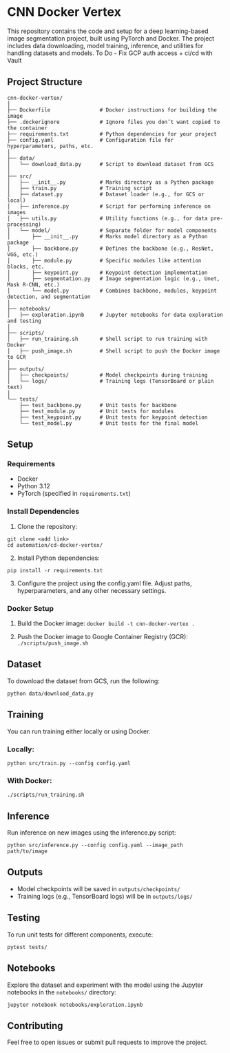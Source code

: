 # CNN Docker Vertex
This repository contains the code and setup for a deep learning-based image segmentation project, built using PyTorch and Docker. The project includes data downloading, model training, inference, and utilities for handling datasets and models.
To Do - Fix GCP auth access + ci/cd with Vault

## Project Structure

```
cnn-docker-vertex/
│
├── Dockerfile                # Docker instructions for building the image
├── .dockerignore             # Ignore files you don’t want copied to the container
├── requirements.txt          # Python dependencies for your project
├── config.yaml               # Configuration file for hyperparameters, paths, etc.
│
├── data/
│   └── download_data.py      # Script to download dataset from GCS
│
├── src/
│   ├── __init__.py           # Marks directory as a Python package
│   ├── train.py              # Training script
│   ├── dataset.py            # Dataset loader (e.g., for GCS or local)
│   ├── inference.py          # Script for performing inference on images
│   ├── utils.py              # Utility functions (e.g., for data pre-processing)
│   └── model/                # Separate folder for model components
│       ├── __init__.py       # Marks model directory as a Python package
│       ├── backbone.py       # Defines the backbone (e.g., ResNet, VGG, etc.)
│       ├── module.py         # Specific modules like attention blocks, etc.
│       ├── keypoint.py       # Keypoint detection implementation
│       ├── segmentation.py   # Image segmentation logic (e.g., Unet, Mask R-CNN, etc.)
│       └── model.py          # Combines backbone, modules, keypoint detection, and segmentation
│
├── notebooks/
│   ├── exploration.ipynb     # Jupyter notebooks for data exploration and testing
│
├── scripts/
│   ├── run_training.sh       # Shell script to run training with Docker
│   ├── push_image.sh         # Shell script to push the Docker image to GCR
│
├── outputs/
│   ├── checkpoints/          # Model checkpoints during training
│   └── logs/                 # Training logs (TensorBoard or plain text)
│
└── tests/
    ├── test_backbone.py      # Unit tests for backbone
    ├── test_module.py        # Unit tests for modules
    ├── test_keypoint.py      # Unit tests for keypoint detection
    └── test_model.py         # Unit tests for the final model
```

## Setup

### Requirements
* Docker
* Python 3.12
* PyTorch (specified in `requirements.txt`)

### Install Dependencies
1. Clone the repository:
```
git clone <add link>
cd automation/cd-docker-vertex/
```
2. Install Python dependencies:
```
pip install -r requirements.txt
```
3. Configure the project using the config.yaml file. Adjust paths, hyperparameters, and any other necessary settings.

### Docker Setup
1. Build the Docker image:
```docker build -t cnn-docker-vertex . ```

2. Push the Docker image to Google Container Registry (GCR):
``` ./scripts/push_image.sh```

## Dataset
To download the dataset from GCS, run the following:
```
python data/download_data.py
```

## Training
You can run training either locally or using Docker.

### Locally:
```
python src/train.py --config config.yaml
```

### With Docker:
```
./scripts/run_training.sh
```

## Inference
Run inference on new images using the inference.py script:
```
python src/inference.py --config config.yaml --image_path path/to/image
```

## Outputs
* Model checkpoints will be saved in `outputs/checkpoints/`
* Training logs (e.g., TensorBoard logs) will be in `outputs/logs/`

## Testing
To run unit tests for different components, execute:
```
pytest tests/
```

## Notebooks
Explore the dataset and experiment with the model using the Jupyter notebooks in the `notebooks/` directory:
```
jupyter notebook notebooks/exploration.ipynb
```

## Contributing
Feel free to open issues or submit pull requests to improve the project.
